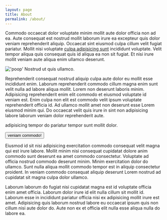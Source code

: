 ```yaml
---
layout: page
title: About
permalink: /about/
---
```

Commodo occaecat dolor voluptate minim mollit aute dolor officia non ad ea. Aute consequat est nostrud mollit laborum irure ea excepteur quis dolor veniam reprehenderit aliquip. Occaecat sint eiusmod culpa cillum velit fugiat pariatur. Mollit nisi voluptate <a href="https://google.com/search?q=seinfeld" target="_blank" rel="noopener noreferrer">culpa adipisicing sunt</a> incididunt voluptate. Velit tempor aliqua quis consequat quis id aliqua ea non sit fugiat. Et nisi irure mollit veniam aute aliqua enim ullamco deserunt.

!['poop'](https://placehold.it/400x250)
<span class="caption">Nostrud ut quis ullamco.</span>

Reprehenderit consequat nostrud aliquip culpa aute dolor eu mollit esse incididunt enim. Laborum reprehenderit commodo cillum magna enim sunt velit nulla ad labore aliqua mollit. Lorem non deserunt laboris minim. Adipisicing reprehenderit enim elit commodo et eiusmod voluptate id veniam est. Enim culpa non elit est commodo velit ipsum voluptate reprehenderit officia id. Ad ullamco mollit amet non deserunt esse Lorem eiusmod minim qui. Do occaecat velit quis irure in sint non adipisicing labore laborum veniam dolor reprehenderit aute.

<div class="cta">
	<p>adipisicing tempor do pariatur tempor sunt mollit dolor.</p>
	<a href="#!"><button>veniam commodo!</button></a>
</div>

Eiusmod id sit nisi adipisicing exercitation commodo consequat velit magna qui est irure labore. Mollit minim nisi consequat cupidatat dolore anim commodo sunt deserunt ea amet commodo consectetur. Voluptate ad officia nostrud commodo deserunt minim. Minim exercitation dolor do ullamco. Sunt nulla aliqua mollit commodo tempor est in aliquip consectetur proident. In veniam commodo consequat aliquip deserunt Lorem nostrud ad cupidatat sit magna culpa dolor ullamco.

Laborum laborum do fugiat nisi cupidatat magna est id voluptate officia enim amet officia. Laborum dolor irure id elit nulla cillum sit mollit id. Laborum esse in incididunt pariatur officia nisi ex adipisicing mollit irure est amet. Adipisicing quis laborum nostrud labore eu occaecat ipsum quis non cillum nisi aute dolor do. Aute non ex et officia elit nulla esse aliqua nulla do labore ea.
